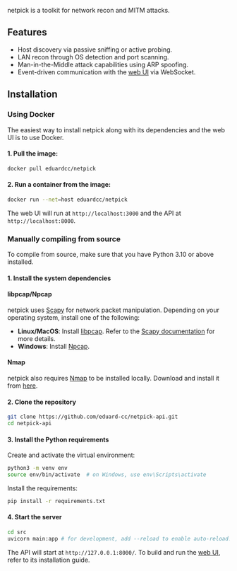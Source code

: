 netpick is a toolkit for network recon and MITM attacks.

## Features

- Host discovery via passive sniffing or active probing.
- LAN recon through OS detection and port scanning.
- Man-in-the-Middle attack capabilities using ARP spoofing.
- Event-driven communication with the [web UI](https://github.com/eduard-cc/half-diamond-web) via WebSocket.

## Installation

### Using Docker

The easiest way to install netpick along with its dependencies and the web UI is to use Docker.

#### 1. Pull the image:

```bash
docker pull eduardcc/netpick
```

#### 2. Run a container from the image:

```bash
docker run --net=host eduardcc/netpick
```

The web UI will run at `http://localhost:3000` and the API at `http://localhost:8000`.

### Manually compiling from source

To compile from source, make sure that you have Python 3.10 or above installed.

#### 1. Install the system dependencies

#### libpcap/Npcap

netpick uses [Scapy](https://scapy.net/) for network packet manipulation. Depending on your operating system, install one of the following:

- **Linux/MacOS**: Install [libpcap](https://www.tcpdump.org/). Refer to the [Scapy documentation](https://scapy.readthedocs.io/en/latest/installation.html#platform-specific-instructions) for more details.
- **Windows**: Install [Npcap](https://npcap.com/).

#### Nmap

netpick also requires [Nmap](https://nmap.org/) to be installed locally. Download and install it from [here](https://nmap.org/download.html).

#### 2. Clone the repository

```bash
git clone https://github.com/eduard-cc/netpick-api.git
cd netpick-api
```

#### 3. Install the Python requirements

Create and activate the virtual environment:

```bash
python3 -m venv env
source env/bin/activate  # on Windows, use env\Scripts\activate
```

Install the requirements:

```bash
pip install -r requirements.txt
```

#### 4. Start the server

```bash
cd src
uvicorn main:app # for development, add --reload to enable auto-reload.
```

The API will start at `http://127.0.0.1:8000/`. To build and run the [web UI](https://github.com/eduard-cc/half-diamond-web), refer to its installation guide.
